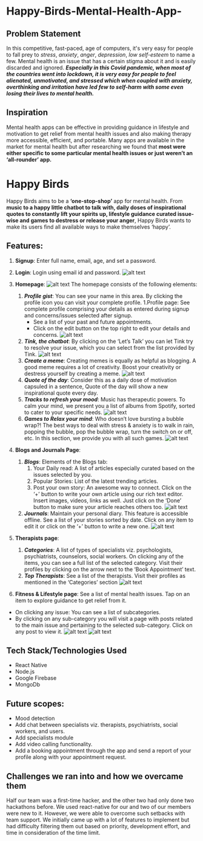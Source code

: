 # Happy-Birds-Mental-Health-App-

## Problem Statement
In this competitive, fast-paced, age of computers, it's very easy for people to fall prey to *stress*, *anxiety*, *anger*, *depression*, *low self-esteem* to name a few. Mental health is an issue that has a certain stigma about it and is easily discarded and ignored. 
***Especially in this Covid pandemic, when most of the countries went into lockdown, it is very easy for people to feel alienated, unmotivated, and stressed which when coupled with anxiety, overthinking and irritation have led few to self-harm with some even losing their lives to mental health.***

## Inspiration
Mental health apps can be effective in providing guidance in lifestyle and motivation to get relief from mental health issues and also making therapy more accessible, efficient, and portable. Many apps are available in the market for mental health but after researching we found that **most were either specific to some particular mental health issues or just weren’t an ‘all-rounder’ app.**

# Happy Birds
Happy Birds aims to be a **‘one-stop-shop’** app for mental health. From **music to a happy little chatbot to talk with, daily doses of inspirational quotes to constantly lift your spirits up, lifestyle guidance curated issue-wise and games to destress or release your anger**, Happy Birds wants to make its users find all available ways to make themselves ‘happy’. 

## Features:
1. **Signup**: Enter full name, email, age, and set a password.

2. **Login**: Login using email id and password.
![alt text](https://user-images.githubusercontent.com/43985601/99189352-d229fc80-2786-11eb-8983-f7cff007e8a3.jpg "Authentication screens")

3. **Homepage**:
![alt text](https://user-images.githubusercontent.com/43985601/99190039-4f0aa580-278a-11eb-85ba-281978b8c6af.jpg "Homescreen")
The homepage consists of the following elements:
    1. ***Profile gist***: You can see your name in this area. By clicking the profile icon you can visit your complete profile.
        1.Profile page: See complete profile comprising your details as entered during signup and concerns/issues selected after signup.
          * See a list of your past and future appointments.
          * Click on the edit button on the top right to edit your details and concerns.
         ![alt text](https://user-images.githubusercontent.com/43985601/99190386-52069580-278c-11eb-93b2-fd245f52237a.jpg "Profile page")
    2. ***Tink, the chatbot***: By clicking on the ‘Let’s Talk’ you can let Tink try to resolve your issue, which you can select from the list provided by Tink.
    ![alt text](https://user-images.githubusercontent.com/43985601/99190037-4d40e200-278a-11eb-8473-ae225d10b035.jpg "Chill with Tink")
    3. ***Create a meme***: Creating memes is equally as helpful as blogging. A good meme requires a lot of creativity. Boost your creativity or destress yourself by creating a meme.
    ![alt text](https://user-images.githubusercontent.com/43985601/99190036-4c0fb500-278a-11eb-8f2f-6d8d6d142e6e.jpg "Meme Generator")
    4. ***Quote of the day***: Consider this as a daily dose of motivation capsuled in a sentence, Quote of the day will show a new inspirational quote every day.
    5. ***Tracks to refresh your mood***: Music has therapeutic powers. To calm your mind, we present you a list of albums from Spotify, sorted to cater to your specific needs.
    ![alt text](https://user-images.githubusercontent.com/43985601/99189365-da823780-2786-11eb-9f2a-1e07f1988e96.jpg "Tracks to refresh your mood from Spotify")
    6. ***Games to Relax your mind***: Who doesn’t love bursting a bubble wrap?! The best ways to deal with stress & anxiety is to walk in rain, popping the bubble, pop the bubble wrap, turn the switch on or off, etc. In this section, we provide you with all such games.
    ![alt text](https://user-images.githubusercontent.com/43985601/99189360-d81fdd80-2786-11eb-9983-fdf540867718.jpg "Games to relax your mind")
    

4. **Blogs and Journals Page**:
    1. ***Blogs***: 
Elements of the Blogs tab:
          1. Your Daily read: A list of articles especially curated based on the issues selected by you. 
          2. Popular Stories: List of the latest trending articles.
          3. Post your own story:  An awesome way to connect.  Click on the ‘+’ button to write your own article using our rich text editor. Insert images, videos, links as well. Just click on the ‘Done’ button to make sure your article reaches others too.
          ![alt text](https://user-images.githubusercontent.com/43985601/99190519-fb4d8b80-278c-11eb-989d-523ed405ac93.jpg "Blogs and articles")
    2. ***Journals***: Maintain your personal diary. This feature is accessible offline. See a list of your stories sorted by date. Click on any item to edit it or click on the ‘+’ button to write a new one.
    ![alt text](https://user-images.githubusercontent.com/43985601/99190787-8aa76e80-278e-11eb-9d4e-925abae2e268.jpg "Maintain journals")

5. **Therapists page**:
    1. ***Categories***: A list of types of specialists viz. psychologists, psychiatrists, counselors, social workers. On clicking any of the items, you can see a full list of the selected category. Visit their profiles by clicking on the arrow next to the ‘Book Appointment’ text.
    2. ***Top Therapists***: See a list of the therapists. Visit their profiles as mentioned in the ‘Categories’ section
    ![alt text](https://user-images.githubusercontent.com/43985601/99190598-6a2ae480-278d-11eb-8cca-fb8cb75d2450.jpg "Professional help")

6. **Fitness & Lifestyle page**: See a list of mental health issues. Tap on an item to explore guidance to get relief from it.
* On clicking any issue: You can see a list of subcategories.
* By clicking on any sub-category you will visit a page with posts related to the main issue and pertaining to the selected sub-category. Click on any post to view it. 
![alt text](https://user-images.githubusercontent.com/43985601/99189358-d6561a00-2786-11eb-8657-9f38f9139324.jpg "Fitness screens")
![alt text](https://user-images.githubusercontent.com/43985601/99190032-487c2e00-278a-11eb-9594-b94bdf88f55c.jpg "Fitness Sub Screens")


## Tech Stack/Technologies Used
* React Native
* Node.js
* Google Firebase
* MongoDb


## Future scopes:
* Mood detection
* Add chat between specialists viz. therapists, psychiatrists, social workers, and users.
* Add specialists module
* Add video calling functionality.
* Add a booking appointment through the app and send a report of your profile along with your appointment request.

## Challenges we ran into and how we overcame them
Half our team was a first-time hacker, and the other two had only done two hackathons before. We used react-native for our and two of our members were new to it. However, we were able to overcome such setbacks with team support. We initially came up with a lot of features to implement but had difficulty filtering them out based on priority, development effort, and time in consideration of the time limit.
